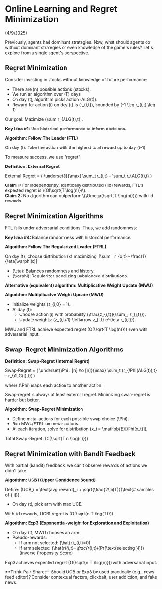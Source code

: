 # Online Learning and Regret Minimization
(4/9/2025)

Previously, agents had dominant strategies. Now, what should agents do without dominant strategies or even knowledge of the game's rules? Let's explore from a single agent's perspective.

## Regret Minimization

Consider investing in stocks without knowledge of future performance:

- There are \(n\) possible actions (stocks).
- We run an algorithm over \(T\) days.
- On day \(t\), algorithm picks action \(ALG(t)\).
- Reward for action \(i\) on day \(t\) is \(r_{i,t}\), bounded by \(-1 \leq r_{i,t} \leq 1\).

Our goal: Maximize \(\sum r_{ALG(t),t}\).

**Key Idea #1:** Use historical performance to inform decisions.

<div class="definition" markdown="1">
<strong>Algorithm: Follow The Leader (FTL)</strong>

On day \(t\): Take the action with the highest total reward up to day \(t-1\).
</div>

To measure success, we use "regret":

<div class="definition" markdown="1">
<strong>Definition: External Regret</strong>

External Regret = \( \underset{i}{\max} \sum_t r_{i,t} - \sum_t r_{ALG(t),t} \)
</div>

<div class="theorem" markdown="1">
<strong>Claim 1:</strong> For independently, identically distributed (iid) rewards, FTL's expected regret is \(O(\sqrt{T \log(n)})\).
</div>

<div class="theorem" markdown="1">
<strong>Claim 2:</strong> No algorithm can outperform \(\Omega(\sqrt{T \log(n)})\) with iid rewards.
</div>

## Regret Minimization Algorithms

FTL fails under adversarial conditions. Thus, we add randomness:

**Key Idea #4:** Balance randomness with historical performance.

<div class="definition" markdown="1">
<strong>Algorithm: Follow The Regularized Leader (FTRL)</strong>

On day \(t\), choose distribution \(x\) maximizing:
\[\sum_i r_{x,t} - \frac{1}{\eta}\varphi(x)\]
- \(\eta\): Balances randomness and history.
- \(\varphi\): Regularizer penalizing unbalanced distributions.
</div>

**Alternative (equivalent) algorithm: Multiplicative Weight Update (MWU)**

<div class="definition" markdown="1">
<strong>Algorithm: Multiplicative Weight Update (MWU)</strong>

- Initialize weights \(z_{i,0} = 1\).
- At day \(t\):
  - Choose action \(i\) with probability \(\frac{z_{i,t}}{\sum_j z_{j,t}}\).
  - Update weights: \(z_{i,t+1} \leftarrow z_{i,t} e^{\eta r_{i,t}}\).
</div>

MWU and FTRL achieve expected regret \(O(\sqrt{T \log(n)})\) even with adversarial input.

## Swap-Regret Minimization Algorithms

<div class="definition" markdown="1">
<strong>Definition: Swap-Regret (Internal Regret)</strong>

Swap-Regret = \( \underset{\Phi : [n] \to [n]}{\max} \sum_t (r_{\Phi(ALG(t)),t} - r_{ALG(t),t}) \)

where \(\Phi\) maps each action to another action.
</div>

Swap-regret is always at least external regret. Minimizing swap-regret is harder but better.

<div class="definition" markdown="1">
<strong>Algorithm: Swap-Regret Minimization</strong>

- Define meta-actions for each possible swap choice \(\Phi\).
- Run MWU/FTRL on meta-actions.
- At each iteration, solve for distribution \(x_t = \mathbb{E}[\Phi(x_t)]\).

Total Swap-Regret: \(O(\sqrt{T n \log(n)})\)
</div>

## Regret Minimization with Bandit Feedback

With partial (bandit) feedback, we can't observe rewards of actions we didn't take.

<div class="definition" markdown="1">
<strong>Algorithm: UCB1 (Upper Confidence Bound)</strong>

Define: \(UCB_i = \text{avg reward}_i + \sqrt{\frac{2\ln(T)}{\text{# samples of } i}}\).

- On day \(t\), pick arm with max UCB.
</div>

With iid rewards, UCB1 regret is \(O(\sqrt{n T \log(T)})\).

<div class="definition" markdown="1">
<strong>Algorithm: Exp3 (Exponential-weight for Exploration and Exploitation)</strong>

- On day \(t\), MWU chooses an arm.
- Pseudo-rewards:
  - If arm not selected: \(\hat{r}_{i,t}=0\)
  - If arm selected: \(\hat{r}_{i,t}=\frac{r_{i,t}}{Pr[\text{selecting }i]}\) (Inverse Propensity Score)
</div>

Exp3 achieves expected regret \(O(\sqrt{n T \log(n)})\) with adversarial input.

<div class="think-pair-share" markdown="1">
**Think-Pair-Share:** Should UCB or Exp3 be used practically (e.g., news feed editor)? Consider contextual factors, clickbait, user addiction, and fake news.
</div>
